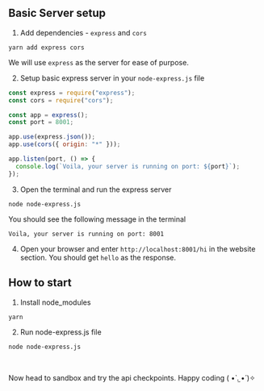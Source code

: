 ## Basic Server setup

1. Add dependencies - `express` and `cors`

```
yarn add express cors
```

We will use `express` as the server for ease of purpose.

2. Setup basic express server in your `node-express.js` file

```javascript
const express = require("express");
const cors = require("cors");

const app = express();
const port = 8001;

app.use(express.json());
app.use(cors({ origin: "*" }));

app.listen(port, () => {
  console.log(`Voila, your server is running on port: ${port}`);
});
```

3. Open the terminal and run the express server

```
node node-express.js
```

You should see the following message in the terminal

```
Voila, your server is running on port: 8001
```

4. Open your browser and enter `http://localhost:8001/hi` in the website section.
   You should get `hello` as the response.

## How to start

1. Install node_modules

```
yarn
```

2. Run node-express.js file

```
node node-express.js
```

<br>

Now head to sandbox and try the api checkpoints. Happy coding ( •̀ .̫ •́ )✧
